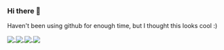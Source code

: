 ### Hi there 👋

Haven't been using github for enough time, but I thought this looks cool :)

<a href="https://github.com/vitaman02">
  <img align="center" src="https://github-readme-stats.vercel.app/api?username=vitaman02&hide=prs,issues,contribs&theme=react&count_private=true&show_icons=true&include_all_commits=true" />
</a>
<a href="https://github.com/vitaman02">
  <img align="center" src="https://github-readme-stats.vercel.app/api/top-langs/?username=vitaman02&langs_count=10&layout=compact&theme=react" />
</a>

<a href="https://github.com/vitaman02/pybarcodes">
  <img align="center" src="https://github-readme-stats.vercel.app/api/pin/?username=vitaman02&repo=pybarcodes&theme=react" />
</a>
<a href="https://github.com/vitaman02/">
  <img align="center" src="https://github-readme-stats.vercel.app/api/pin/?username=vitaman02&repo=steganography&theme=react" />
</a>
